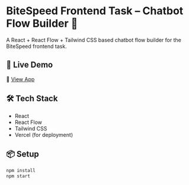 # BiteSpeed Frontend Task – Chatbot Flow Builder 💬

A React + React Flow + Tailwind CSS based chatbot flow builder for the BiteSpeed frontend task.

## 🚀 Live Demo  
🔗 [View App](https://bite-speed-frontend-task-chatbot-fl-sigma.vercel.app/)

## 🛠 Tech Stack
- React
- React Flow
- Tailwind CSS
- Vercel (for deployment)

## 📦 Setup

```bash
npm install
npm start
